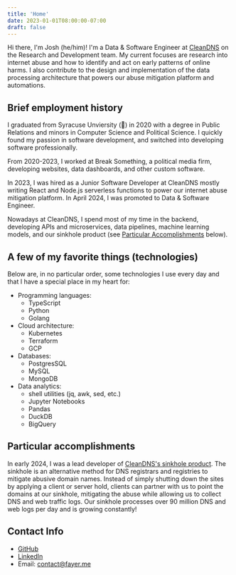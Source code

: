 ```yaml
---
title: 'Home'
date: 2023-01-01T08:00:00-07:00
draft: false
---
```


Hi there, I'm Josh (he/him)! I'm a Data & Software Engineer at [CleanDNS](https://cleandns.com) on the Research and Development team. My current focuses are research into internet abuse and how to identify and act on early patterns of online harms. I also contribute to the design and implementation of the data processing architecture that powers our abuse mitigation platform and automations.

## Brief employment history

I graduated from Syracuse Unviersity (🍊) in 2020 with a degree in Public Relations and minors in Computer Science and Political Science. I quickly found my passion in software development, and switched into developing software professionally.

From 2020-2023, I worked at Break Something, a political media firm, developing websites, data dashboards, and other custom software.

In 2023, I was hired as a Junior Software Developer at CleanDNS mostly writing React and Node.js serverless functions to power our internet abuse mitigation platform. In April 2024, I was promoted to Data & Software Engineer.

Nowadays at CleanDNS, I spend most of my time in the backend, developing APIs and microservices, data pipelines, machine learning models, and our sinkhole product (see [Particular Accomplishments](#particular-accomplishments) below).

## A few of my favorite things (technologies)

Below are, in no particular order, some technologies I use every day and that I have a special place in my heart for:

* Programming languages:
    * TypeScript
    * Python
    * Golang
* Cloud architecture:
    * Kubernetes
    * Terraform
    * GCP
* Databases:
    * PostgresSQL
    * MySQL
    * MongoDB
* Data analytics:
    * shell utilities (jq, awk, sed, etc.)
    * Jupyter Notebooks
    * Pandas
    * DuckDB
    * BigQuery


## Particular accomplishments

In early 2024, I was a lead developer of [CleanDNS's sinkhole product](https://cleandns.com/abuse-insights-data/). The sinkhole is an alternative method for DNS registrars and registries to mitigate abusive domain names. Instead of simply shutting down the sites by applying a client or server hold, clients can partner with us to point the domains at our sinkhole, mitigating the abuse while allowing us to collect DNS and web traffic logs. Our sinkhole processes over 90 million DNS and web logs per day and is growing constantly!



## Contact Info

* [GitHub](https://github.com/jafayer)
* [LinkedIn](https://linkedin.com/in/joshuafayer)
* Email: [contact@fayer.me](mailto:contact@fayer.me)